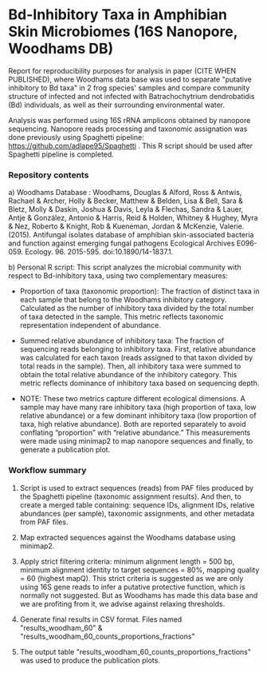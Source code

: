 # Bd-Inhibitory Taxa in Amphibian Skin Microbiomes (16S Nanopore, Woodhams DB)
Report for reproducibility purposes for analysis in paper (CITE WHEN PUBLISHED), where Woodhams data base was used to separate "putative inhibitory to Bd taxa" in 2 frog species' samples  and compare community structure of infected and not infected with Batrachochytrium dendrobatidis (Bd) individuals, as well as their surrounding environmental water.

Analysis was performed using 16S rRNA amplicons obtained by nanopore sequencing. Nanopore reads processing and taxonomic assignation was done previously using Spaghetti pipeline: https://github.com/adlape95/Spaghetti . This R script should be used after Spaghetti pipeline is completed. 

### Repository contents

a) Woodhams Database : Woodhams, Douglas & Alford, Ross & Antwis, Rachael & Archer, Holly & Becker, Matthew & Belden, Lisa & Bell, Sara & Bletz, Molly & Daskin, Joshua & Davis, Leyla & Flechas, Sandra & Lauer, Antje & González, Antonio & Harris, Reid & Holden, Whitney & Hughey, Myra & Nez, Roberto & Knight, Rob & Kueneman, Jordan & McKenzie, Valerie. (2015). Antifungal isolates database of amphibian skin-associated bacteria and function against emerging fungal pathogens Ecological Archives E096-059. Ecology. 96. 2015-595. doi:10.1890/14-1837.1.

b) Personal R script: This script analyzes the microbial community with respect to Bd-inhibitory taxa, using two complementary measures:

   - Proportion of taxa (taxonomic proportion): The fraction of distinct taxa in each sample that belong to the Woodhams inhibitory category. Calculated as the number of inhibitory taxa divided by the total number of taxa detected in the sample. This metric reflects taxonomic representation independent of abundance.

   - Summed relative abundance of inhibitory taxa: The fraction of sequencing reads belonging to inhibitory taxa. First, relative abundance was calculated for each taxon (reads assigned to that taxon divided by total reads in the sample). Then, all inhibitory taxa were summed to obtain the total relative abundance of the inhibitory category. This metric reflects dominance of inhibitory taxa based on sequencing depth.
    
   - NOTE: These two metrics capture different ecological dimensions. A sample may have many rare inhibitory taxa (high proportion of taxa, low relative abundance) or a few dominant inhibitory taxa (low proportion of taxa, high relative abundance). Both are reported separately to avoid conflating “proportion” with “relative abundance.” This measurements were made using minimap2 to map nanopore sequences and finally, to generate a publication plot.


### Workflow summary

   1. Script is used to extract sequences (reads) from PAF files produced by the Spaghetti pipeline (taxonomic assignment results). And then, to create a merged table containing: sequence IDs, alignment IDs, relative abundances (per sample), taxonomic assignments, and other metadata from PAF files.

   2. Map extracted sequences against the Woodhams database using minimap2.

   3. Apply strict filtering criteria: minimum alignment length = 500 bp, minimum alignment identity to target sequences = 80%, mapping quality = 60 (highest mapQ). This strict criteria is suggested as we are only using 16S gene reads to infer a putative protective function, which is normally not suggested. But as Woodhams has made this data base and we are profiting from it, we advise against relaxing thresholds.

   4. Generate final results in CSV format. Files named "results_woodham_60" & "results_woodham_60_counts_proportions_fractions"

   5. The output table "results_woodham_60_counts_proportions_fractions" was used to produce the publication plots.
